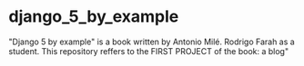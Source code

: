 # django_5_by_example
"Django 5 by example" is a book written by Antonio Milé. Rodrigo Farah as a student.
This repository reffers to the FIRST PROJECT of the book: a blog"